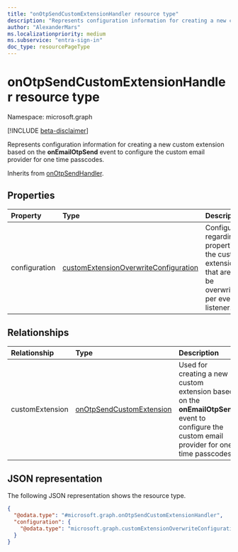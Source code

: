 ```yaml
---
title: "onOtpSendCustomExtensionHandler resource type"
description: "Represents configuration information for creating a new custom extension based on the onEmailOtpSend event to configure the custom email provider for one time passcodes."
author: "AlexanderMars"
ms.localizationpriority: medium
ms.subservice: "entra-sign-in"
doc_type: resourcePageType
---
```


# onOtpSendCustomExtensionHandler resource type

Namespace: microsoft.graph

[!INCLUDE [beta-disclaimer](../../includes/beta-disclaimer.md)]

Represents configuration information for creating a new custom extension based on the **onEmailOtpSend** event to configure the custom email provider for one time passcodes.


Inherits from [onOtpSendHandler](../resources/onotpsendhandler.md).


## Properties
|Property|Type|Description|
|:---|:---|:---|
|configuration|[customExtensionOverwriteConfiguration](../resources/customextensionoverwriteconfiguration.md)|Configuration regarding properties of the custom extension that are can be overwritten per event listener.|

## Relationships
|Relationship|Type|Description|
|:---|:---|:---|
|customExtension|[onOtpSendCustomExtension](../resources/onotpsendcustomextension.md)|Used for creating a new custom extension based on the **onEmailOtpSend** event to configure the custom email provider for one time passcodes.|

## JSON representation
The following JSON representation shows the resource type.
<!-- {
  "blockType": "resource",
  "@odata.type": "microsoft.graph.onOtpSendCustomExtensionHandler"
}
-->
``` json
{
  "@odata.type": "#microsoft.graph.onOtpSendCustomExtensionHandler",
  "configuration": {
    "@odata.type": "microsoft.graph.customExtensionOverwriteConfiguration"
  }
}
```

